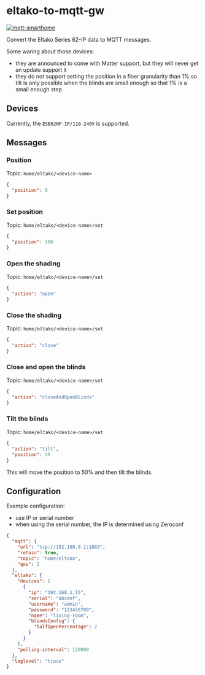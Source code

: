 # eltako-to-mqtt-gw

[![mqtt-smarthome](https://img.shields.io/badge/mqtt-smarthome-blue.svg)](https://github.com/mqtt-smarthome/mqtt-smarthome)

Convert the Eltako Series 62-IP data to MQTT messages.

Some waring about those devices:
- they are announced to come with Matter support, but they will never get an update support it
- they do not support setting the position in a finer granularity than 1% so tilt is only possible when the blinds
  are small enough so that 1% is a small enough step

## Devices

Currently, the `ESB62NP-IP/110-240V` is supported.

## Messages

### Position

Topic: `home/eltako/<device-name>`

```json
{
  "position": 0
}
```

### Set position

Topic: `home/eltako/<device-name>/set`

```json
{
  "position": 100
}
```

### Open the shading

Topic: `home/eltako/<device-name>/set`

```json
{
  "action": "open"
}
```

### Close the shading

Topic: `home/eltako/<device-name>/set`

```json
{
  "action": "close"
}
```

### Close and open the blinds

Topic: `home/eltako/<device-name>/set`

```json
{
  "action": "closeAndOpenBlinds"
}
```

### Tilt the blinds

Topic: `home/eltako/<device-name>/set`

```json
{
  "action": "tilt",
  "position": 50
}
```

This will move the position to 50% and then tilt the blinds.

## Configuration

Example configuration:

- use IP or serial number
- when using the serial number, the IP is determined using Zeroconf 

```json
{
  "mqtt": {
    "url": "tcp://192.168.0.1:1883",
    "retain": true,
    "topic": "home/eltako",
    "qos": 2
  },
  "eltako": {
    "devices": [
      {
        "ip": "192.168.1.15",
        "serial": "abcdef",
        "username": "admin",
        "password": "123456789",
        "name": "living-room",
        "blindsConfig": {
          "halfOpenPercentage": 2
        }
      }
    ],
    "polling-interval": 120000
  },
  "loglevel": "trace"
}
```
